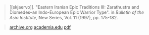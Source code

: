> [[skjaervo]]. "Eastern Iranian Epic Traditions III: Zarathustra and Diomedes–an Indo-European Epic Warrior Type". in *Bulletin of the Asia Institute*, New Series, Vol. 11 (1997), pp. 175-182.

> [archive.org](https://archive.org/details/skjaervo-epic-traditions)
> [academia.edu](https://www.academia.edu/33527493/)
> [pdf](skjaervo1997-traditions3.pdf)